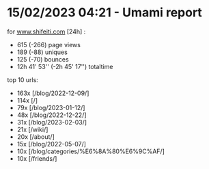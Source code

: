 # 15/02/2023 04:21 - Umami report
for www.shifeiti.com [24h] :

 - 615 (-266) page views
 - 189 (-88) uniques
 - 125 (-70) bounces
 - 12h 41' 53'' (-2h 45' 17'') totaltime


top 10 urls:
 - 163x [/blog/2022-12-09/]
 - 114x [/]
 - 79x [/blog/2023-01-12/]
 - 48x [/blog/2022-12-22/]
 - 31x [/blog/2023-02-03/]
 - 21x [/wiki/]
 - 20x [/about/]
 - 15x [/blog/2022-05-07/]
 - 10x [/blog/categories/%E6%8A%80%E6%9C%AF/]
 - 10x [/friends/]


